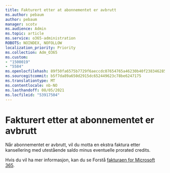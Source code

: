 ```yaml
---
title: Fakturert etter at abonnementet er avbrutt
ms.author: pebaum
author: pebaum
manager: scotv
ms.audience: Admin
ms.topic: article
ms.service: o365-administration
ROBOTS: NOINDEX, NOFOLLOW
localization_priority: Priority
ms.collection: Adm_O365
ms.custom:
- "1500019"
- "5584"
ms.openlocfilehash: 89f50fa6575b7729f6aeccdc07654765a46230b40f238346285acfa9431138e0
ms.sourcegitcommit: b5f7da89a650d2915dc652449623c78be6247175
ms.translationtype: MT
ms.contentlocale: nb-NO
ms.lasthandoff: 08/05/2021
ms.locfileid: "53917504"
---
```

# <a name="billed-after-canceling-subscription"></a>Fakturert etter at abonnementet er avbrutt

Når abonnementet er avbrutt, vil du motta en ekstra faktura etter kansellering med utestående saldo minus eventuelle prorated credits.

Hvis du vil ha mer informasjon, kan du se Forstå [fakturaen for Microsoft 365](https://docs.microsoft.com/microsoft-365/commerce/billing-and-payments/understand-your-invoice2).
